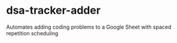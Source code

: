 # dsa-tracker-adder
Automates adding coding problems to a Google Sheet with spaced repetition scheduling
